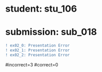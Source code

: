 # student: stu_106
# submission: sub_018

```diff
! ex02_0: Presentation Error
! ex02_1: Presentation Error
! ex02_2: Presentation Error
```
#incorrect=3
#correct=0

